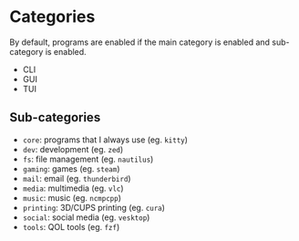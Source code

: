 # Categories

By default, programs are enabled if the main category is enabled and sub-category is enabled.

- CLI
- GUI
- TUI

## Sub-categories

- `core`: programs that I always use (eg. `kitty`)
- `dev`: development (eg. `zed`)
- `fs`: file management (eg. `nautilus`)
- `gaming`: games (eg. `steam`)
- `mail`: email (eg. `thunderbird`)
- `media`: multimedia (eg. `vlc`)
- `music`: music (eg. `ncmpcpp`)
- `printing`: 3D/CUPS printing (eg. `cura`)
- `social`: social media (eg. `vesktop`)
- `tools`: QOL tools (eg. `fzf`)
